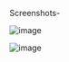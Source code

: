 Screenshots-

![image](https://github.com/user-attachments/assets/6170f01a-5683-463d-9583-a0d29e26cb1a)


![image](https://github.com/user-attachments/assets/21069aaf-a612-4db1-80c5-f0defda4fd49)




